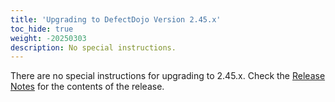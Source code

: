 ```yaml
---
title: 'Upgrading to DefectDojo Version 2.45.x'
toc_hide: true
weight: -20250303
description: No special instructions.
---
```

There are no special instructions for upgrading to 2.45.x. Check the [Release Notes](https://github.com/DefectDojo/django-DefectDojo/releases/tag/2.45.0) for the contents of the release.
